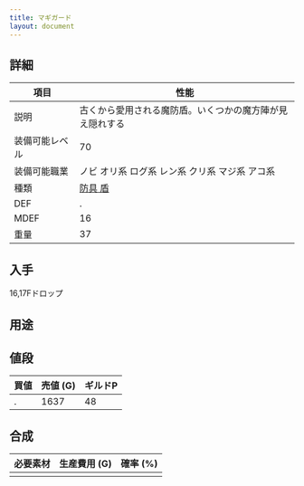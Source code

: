 ```yaml
---
title: マギガード
layout: document
---
```

## 詳細

|項目|性能|
|---|---|
|説明|古くから愛用される魔防盾。いくつかの魔方陣が見え隠れする|
|装備可能レベル|70|
|装備可能職業|ノビ オリ系 ログ系 レン系 クリ系 マジ系 アコ系|
|種類|[防具 盾](防具(盾))|
|DEF|.|
|MDEF|16|
|重量|37|

## 入手

16,17Fドロップ

## 用途

## 値段

|買値|売値 (G)|ギルドP|
|---|---|---|
|.|1637|48|

## 合成

|必要素材|生産費用 (G)|確率 (%)|
|---|---|---|
||||
